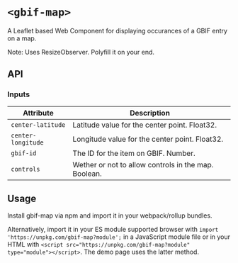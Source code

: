 # `<gbif-map>`

A Leaflet based Web Component for displaying occurances of a GBIF entry on a map.

Note: Uses ResizeObserver. Polyfill it on your end.

## API

### Inputs

| Attribute | Description |
| --- | --- |
| `center-latitude` | Latitude value for the center point. Float32. |
| `center-longitude` | Longitude value for the center point. Float32. |
| `gbif-id` | The ID for the item on GBIF. Number. |
| `controls` | Wether or not to allow controls in the map. Boolean. |

## Usage

Install gbif-map via npm and import it in your webpack/rollup bundles.

Alternatively, import it in your ES module supported browser with `import 'https://unpkg.com/gbif-map?module';` in a JavaScript module file or in your HTML with `<script src="https://unpkg.com/gbif-map?module" type="module"></script>`. The demo page uses the latter method.
